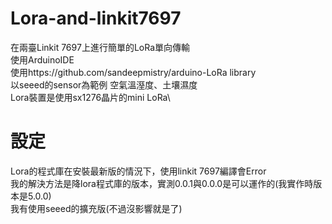 # Lora-and-linkit7697

在兩臺Linkit 7697上進行簡單的LoRa單向傳輸\
使用ArduinoIDE\
使用https://github.com/sandeepmistry/arduino-LoRa library\
以seeed的sensor為範例 空氣溫溼度、土壤濕度\
Lora裝置是使用sx1276晶片的mini LoRa\

# 設定

Lora的程式庫在安裝最新版的情況下，使用linkit 7697編譯會Error\
我的解決方法是降lora程式庫的版本，實測0.0.1與0.0.0是可以運作的(我實作時版本是5.0.0)\
我有使用seeed的擴充版(不過沒影響就是了)
